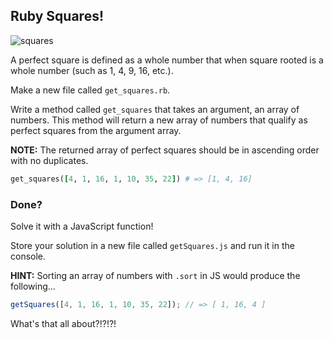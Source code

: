 ## Ruby Squares!

![squares](http://i.giphy.com/x6F5Kp0hnZ2Fy.gif)


A perfect square is defined as a whole number that when square rooted is a whole
number (such as 1, 4, 9, 16, etc.).

Make a new file called `get_squares.rb`.

Write a method called `get_squares` that takes an argument, an array of numbers. This method will return a new
array of numbers that qualify as perfect squares from the argument array.

**NOTE:** The returned array of perfect squares should be in ascending order with no duplicates.

```rb
get_squares([4, 1, 16, 1, 10, 35, 22]) # => [1, 4, 16]
```

### Done?
Solve it with a JavaScript function!

Store your solution in a new file called `getSquares.js` and run it in the console.

**HINT:** Sorting an array of numbers with `.sort` in JS would produce the following...

```js
getSquares([4, 1, 16, 1, 10, 35, 22]); // => [ 1, 16, 4 ]
```
What's that all about?!?!?!
